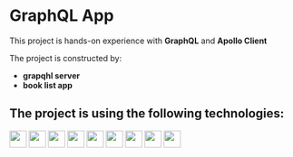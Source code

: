 # GraphQL App

This project is hands-on experience with **GraphQL** and **Apollo Client**

The project is constructed by:
- **grapqhl server**
- **book list app**

## The project is using the following technologies:

<img src="https://img.shields.io/badge/vite-%23563D7C.svg?style=flat&logo=vite&color=white" height="30"> <img src="https://img.shields.io/badge/React.JS-%23563D7C.svg?style=flat&logo=react&color=white" height="30"> <img src="https://img.shields.io/badge/-GraphQL-E10098?style=flat&logo=graphql&color=white&logoColor=E10098" height="30"> <img src="https://img.shields.io/badge/ApolloGraphQL-white?style=flat&logo=apollo-graphql&color=white&logoColor=gray" height="30"> <img src="https://img.shields.io/badge/Bootstrap-%23563D7C.svg?style=flat&logo=bootstrap&color=white&logoColor=purple" height="30"> <img src="https://img.shields.io/badge/react--bootstrap-blue.svg?style=flat&logo=react&color=white&logoColor=blue" height="30"> <img src="https://img.shields.io/badge/cors-311C87?style=flat&color=white" height="30"> <img src="https://img.shields.io/badge/express-311C87?style=flat&logo=express&color=white&logoColor=gray" height="30"> <img src="https://img.shields.io/badge/express--graphql-311C87?style=flat&logo=express&color=white&logoColor=gray" height="30">